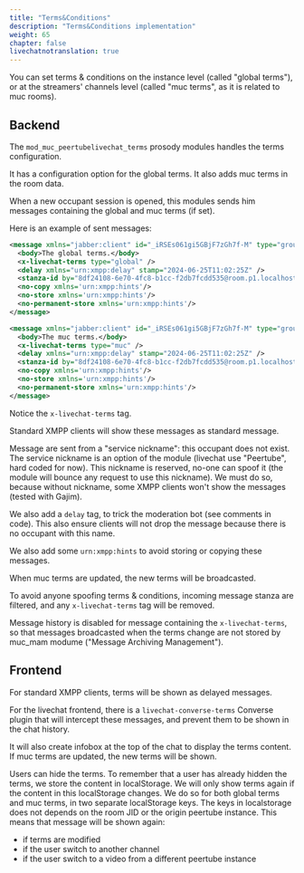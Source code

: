 ```yaml
---
title: "Terms&Conditions"
description: "Terms&Conditions implementation"
weight: 65
chapter: false
livechatnotranslation: true
---
```


You can set terms & conditions on the instance level (called "global terms"), or at the streamers' channels level (called "muc terms", as it is related to muc rooms).

## Backend

The `mod_muc_peertubelivechat_terms` prosody modules handles the terms configuration.

It has a configuration option for the global terms.
It also adds muc terms in the room data.

When a new occupant session is opened, this modules sends him messages containing the global and muc terms (if set).

Here is an example of sent messages:

```xml
<message xmlns="jabber:client" id="_iRSEs061gi5GBjF7zGh7f-M" type="groupchat" to="root@p1.localhost/QH1H89H1" from="8df24108-6e70-4fc8-b1cc-f2db7fcdd535@room.p1.localhost/Peertube">
  <body>The global terms.</body>
  <x-livechat-terms type="global" />
  <delay xmlns="urn:xmpp:delay" stamp="2024-06-25T11:02:25Z" />
  <stanza-id by="8df24108-6e70-4fc8-b1cc-f2db7fcdd535@room.p1.localhost" xmlns="urn:xmpp:sid:0" id="InoL5fonvOoR8X9gOlAYsz_N" />
  <no-copy xmlns='urn:xmpp:hints'/>
  <no-store xmlns='urn:xmpp:hints'/>
  <no-permanent-store xmlns='urn:xmpp:hints'/>
</message>

<message xmlns="jabber:client" id="_iRSEs061gi5GBjF7zGh7f-M" type="groupchat" to="root@p1.localhost/QH1H89H1" from="8df24108-6e70-4fc8-b1cc-f2db7fcdd535@room.p1.localhost/Peertube">
  <body>The muc terms.</body>
  <x-livechat-terms type="muc" />
  <delay xmlns="urn:xmpp:delay" stamp="2024-06-25T11:02:25Z" />
  <stanza-id by="8df24108-6e70-4fc8-b1cc-f2db7fcdd535@room.p1.localhost" xmlns="urn:xmpp:sid:0" id="InoL5fonvOoR8X9gOlAYsz_N" />
  <no-copy xmlns='urn:xmpp:hints'/>
  <no-store xmlns='urn:xmpp:hints'/>
  <no-permanent-store xmlns='urn:xmpp:hints'/>
</message>
```

Notice the `x-livechat-terms` tag.

Standard XMPP clients will show these messages as standard message.

Message are sent from a "service nickname": this occupant does not exist.
The service nickname is an option of the module (livechat use "Peertube", hard coded for now).
This nickname is reserved, no-one can spoof it (the module will bounce any request to use this nickname).
We must do so, because without nickname, some XMPP clients won't show the messages (tested with Gajim).

We also add a `delay` tag, to trick the moderation bot (see comments in code).
This also ensure clients will not drop the message because there is no occupant with this name.

We also add some `urn:xmpp:hints` to avoid storing or copying these messages.

When muc terms are updated, the new terms will be broadcasted.

To avoid anyone spoofing terms & conditions, incoming message stanza are filtered, and any `x-livechat-terms` tag will be removed.

Message history is disabled for message containing the `x-livechat-terms`, so that messages broadcasted when the terms change are not stored by muc_mam modume ("Message Archiving Management").

## Frontend

For standard XMPP clients, terms will be shown as delayed messages.

For the livechat frontend, there is a `livechat-converse-terms` Converse plugin that will intercept these messages, and prevent them to be shown in the chat history.

It will also create infobox at the top of the chat to display the terms content.
If muc terms are updated, the new terms will be shown.

Users can hide the terms.
To remember that a user has already hidden the terms, we store the content in localStorage.
We will only show terms again if the content in this localStorage changes.
We do so for both global terms and muc terms, in two separate localStorage keys.
The keys in localstorage does not depends on the room JID or the origin peertube instance.
This means that message will be shown again:

* if terms are modified
* if the user switch to another channel
* if the user switch to a video from a different peertube instance
